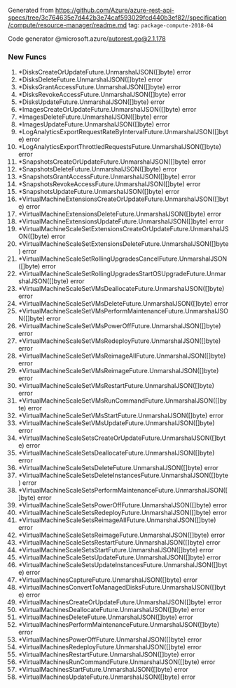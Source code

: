 Generated from https://github.com/Azure/azure-rest-api-specs/tree/3c764635e7d442b3e74caf593029fcd440b3ef82//specification/compute/resource-manager/readme.md tag: `package-compute-2018-04`

Code generator @microsoft.azure/autorest.go@2.1.178


### New Funcs

1. *DisksCreateOrUpdateFuture.UnmarshalJSON([]byte) error
1. *DisksDeleteFuture.UnmarshalJSON([]byte) error
1. *DisksGrantAccessFuture.UnmarshalJSON([]byte) error
1. *DisksRevokeAccessFuture.UnmarshalJSON([]byte) error
1. *DisksUpdateFuture.UnmarshalJSON([]byte) error
1. *ImagesCreateOrUpdateFuture.UnmarshalJSON([]byte) error
1. *ImagesDeleteFuture.UnmarshalJSON([]byte) error
1. *ImagesUpdateFuture.UnmarshalJSON([]byte) error
1. *LogAnalyticsExportRequestRateByIntervalFuture.UnmarshalJSON([]byte) error
1. *LogAnalyticsExportThrottledRequestsFuture.UnmarshalJSON([]byte) error
1. *SnapshotsCreateOrUpdateFuture.UnmarshalJSON([]byte) error
1. *SnapshotsDeleteFuture.UnmarshalJSON([]byte) error
1. *SnapshotsGrantAccessFuture.UnmarshalJSON([]byte) error
1. *SnapshotsRevokeAccessFuture.UnmarshalJSON([]byte) error
1. *SnapshotsUpdateFuture.UnmarshalJSON([]byte) error
1. *VirtualMachineExtensionsCreateOrUpdateFuture.UnmarshalJSON([]byte) error
1. *VirtualMachineExtensionsDeleteFuture.UnmarshalJSON([]byte) error
1. *VirtualMachineExtensionsUpdateFuture.UnmarshalJSON([]byte) error
1. *VirtualMachineScaleSetExtensionsCreateOrUpdateFuture.UnmarshalJSON([]byte) error
1. *VirtualMachineScaleSetExtensionsDeleteFuture.UnmarshalJSON([]byte) error
1. *VirtualMachineScaleSetRollingUpgradesCancelFuture.UnmarshalJSON([]byte) error
1. *VirtualMachineScaleSetRollingUpgradesStartOSUpgradeFuture.UnmarshalJSON([]byte) error
1. *VirtualMachineScaleSetVMsDeallocateFuture.UnmarshalJSON([]byte) error
1. *VirtualMachineScaleSetVMsDeleteFuture.UnmarshalJSON([]byte) error
1. *VirtualMachineScaleSetVMsPerformMaintenanceFuture.UnmarshalJSON([]byte) error
1. *VirtualMachineScaleSetVMsPowerOffFuture.UnmarshalJSON([]byte) error
1. *VirtualMachineScaleSetVMsRedeployFuture.UnmarshalJSON([]byte) error
1. *VirtualMachineScaleSetVMsReimageAllFuture.UnmarshalJSON([]byte) error
1. *VirtualMachineScaleSetVMsReimageFuture.UnmarshalJSON([]byte) error
1. *VirtualMachineScaleSetVMsRestartFuture.UnmarshalJSON([]byte) error
1. *VirtualMachineScaleSetVMsRunCommandFuture.UnmarshalJSON([]byte) error
1. *VirtualMachineScaleSetVMsStartFuture.UnmarshalJSON([]byte) error
1. *VirtualMachineScaleSetVMsUpdateFuture.UnmarshalJSON([]byte) error
1. *VirtualMachineScaleSetsCreateOrUpdateFuture.UnmarshalJSON([]byte) error
1. *VirtualMachineScaleSetsDeallocateFuture.UnmarshalJSON([]byte) error
1. *VirtualMachineScaleSetsDeleteFuture.UnmarshalJSON([]byte) error
1. *VirtualMachineScaleSetsDeleteInstancesFuture.UnmarshalJSON([]byte) error
1. *VirtualMachineScaleSetsPerformMaintenanceFuture.UnmarshalJSON([]byte) error
1. *VirtualMachineScaleSetsPowerOffFuture.UnmarshalJSON([]byte) error
1. *VirtualMachineScaleSetsRedeployFuture.UnmarshalJSON([]byte) error
1. *VirtualMachineScaleSetsReimageAllFuture.UnmarshalJSON([]byte) error
1. *VirtualMachineScaleSetsReimageFuture.UnmarshalJSON([]byte) error
1. *VirtualMachineScaleSetsRestartFuture.UnmarshalJSON([]byte) error
1. *VirtualMachineScaleSetsStartFuture.UnmarshalJSON([]byte) error
1. *VirtualMachineScaleSetsUpdateFuture.UnmarshalJSON([]byte) error
1. *VirtualMachineScaleSetsUpdateInstancesFuture.UnmarshalJSON([]byte) error
1. *VirtualMachinesCaptureFuture.UnmarshalJSON([]byte) error
1. *VirtualMachinesConvertToManagedDisksFuture.UnmarshalJSON([]byte) error
1. *VirtualMachinesCreateOrUpdateFuture.UnmarshalJSON([]byte) error
1. *VirtualMachinesDeallocateFuture.UnmarshalJSON([]byte) error
1. *VirtualMachinesDeleteFuture.UnmarshalJSON([]byte) error
1. *VirtualMachinesPerformMaintenanceFuture.UnmarshalJSON([]byte) error
1. *VirtualMachinesPowerOffFuture.UnmarshalJSON([]byte) error
1. *VirtualMachinesRedeployFuture.UnmarshalJSON([]byte) error
1. *VirtualMachinesRestartFuture.UnmarshalJSON([]byte) error
1. *VirtualMachinesRunCommandFuture.UnmarshalJSON([]byte) error
1. *VirtualMachinesStartFuture.UnmarshalJSON([]byte) error
1. *VirtualMachinesUpdateFuture.UnmarshalJSON([]byte) error
